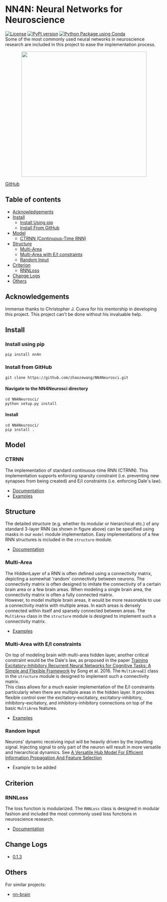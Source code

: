 # NN4N: Neural Networks for Neuroscience
[![License](https://img.shields.io/badge/License-MIT-yellow.svg)](https://opensource.org/licenses/MIT)
[![PyPI version](https://badge.fury.io/py/nn4n.svg)](https://badge.fury.io/py/nn4n)
[![Python Package using Conda](https://github.com/zhaozewang/NN4Neurosci/actions/workflows/python-package-conda.yml/badge.svg)](https://github.com/zhaozewang/NN4Neurosci/actions/workflows/python-package-conda.yml)<br>
Some of the most commonly used neural networks in neuroscience research are included in this project to ease the implementation process.

<p align="center"><img src="https://github.com/zhaozewang/NN4Neurosci/blob/main/docs/images/basics/RNN_structure.png" width="400"></p>

[GitHub](https://github.com/zhaozewang/NN4Neurosci.git)

## Table of contents
- [Acknowledgements](#acknowledgements)
- [Install](#install)
    - [Install Using pip](#install-using-pip)
    - [Install From GitHub](#install-from-github)
- [Model](#model)
    - [CTRNN (Continuous-Time RNN)](#ctrnn)
- [Structure](#structure)
    - [Multi-Area](#multi-area)
    - [Multi-Area with E/I constraints](#multi-area-with-ei-constraints)
    - [Random Input](#random-input)
- [Criterion](#criterion)
    - [RNNLoss](#rnnloss)
- [Change Logs](#change-logs)
- [Others](#others)

## Acknowledgements
Immense thanks to Christopher J. Cueva for his mentorship in developing this project. This project can't be done without his invaluable help.

## Install
### Install using pip
```
pip install nn4n
```

### Install from GitHub
```
git clone https://github.com/zhaozewang/NN4Neurosci.git
```
#### Navigate to the NN4Neurosci directory
```
cd NN4Neurosci/
python setup.py install
```
#### Install
```
cd NN4Neurosci/
pip install .
```


## Model
### CTRNN
The implementation of standard continuous-time RNN (CTRNN). This implementation supports enforcing sparsity constraint (i.e. preventing new synapses from being created) and E/I constraints (i.e. enforcing Dale's law). </br>

- [Documentation](https://github.com/zhaozewang/NN4Neurosci/blob/main/docs/model/CTRNN/index.md)
- [Examples](https://github.com/zhaozewang/NN4Neurosci/blob/main/examples/CTRNN.ipynb)

## Structure
The detailed structure (e.g. whether its modular or hierarchical etc.) of any standard 3-layer RNN (as shown in figure above) can be specified using masks in our `model` module implementation. Easy implementations of a few RNN structures is included in the `structure` module.
- [Documentation](https://github.com/zhaozewang/NN4Neurosci/blob/main/docs/structure/index.md)

### Multi-Area
The HiddenLayer of a RNN is often defined using a connectivity matrix, depicting a somewhat 'random' connectivity between neurons. The connectivity matrix is often designed to imitate the connectivity of a certain brain area or a few brain areas. When modeling a single brain area, the connectivity matrix is often a fully connected matrix. </br>
However, to model multiple brain areas, it would be more reasonable to use a connectivity matrix with multiple areas. In each areas is densely connected within itself and sparsely connected between areas. The `MultiArea` class in the `structure` module is designed to implement such a connectivity matrix. </br>

- [Examples](https://github.com/zhaozewang/NN4Neurosci/blob/main/examples/MultiArea.ipynb)

### Multi-Area with E/I constraints
On top of modeling brain with multi-area hidden layer, another critical constraint would be the Dale's law, as proposed in the paper [Training Excitatory-Inhibitory Recurrent Neural Networks for Cognitive Tasks: A Simple and Flexible Framework](https://doi.org/10.1371/journal.pcbi.1004792) by Song et al. 2016. The `MultiAreaEI` class in the `structure` module is designed to implement such a connectivity matrix. </br>
This class allows for a much easier implementation of the E/I constraints particularly when there are multiple areas in the hidden layer. It provides flexible control over the excitatory-excitatory, excitatory-inhibitory, inhibitory-excitatory, and inhibitory-inhibitory connections on top of the basic `MultiArea` features. </br>

- [Examples](https://github.com/zhaozewang/NN4Neurosci/blob/main/examples/MultiArea.ipynb)

### Random Input
Neurons' dynamic receiving input will be heavily driven by the inputting signal. Injecting signal to only part of the neuron will result in more versatile and hierarchical dynamics. See [A Versatile Hub Model For Efficient Information Propagation And Feature Selection](https://arxiv.org/abs/2307.02398) <br>

- Example to be added

## Criterion
### RNNLoss
The loss function is modularized. The `RNNLoss` class is designed in modular fashion and included the most commonly used loss functions in neuroscience research. </br>

- [Documentation](https://github.com/zhaozewang/NN4Neurosci/blob/main/docs/criterion/index.md)


## Change Logs
- [0.1.3](https://github.com/zhaozewang/NN4Neurosci/blob/main/docs/change_logs/v1.0.3.md)


## Others
For similar projects:
- [nn-brain](https://github.com/gyyang/nn-brain)

